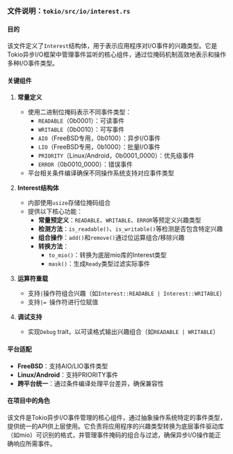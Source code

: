 ### 文件说明：`tokio/src/io/interest.rs`

#### 目的
该文件定义了`Interest`结构体，用于表示应用程序对I/O事件的兴趣类型。它是Tokio异步I/O框架中管理事件监听的核心组件，通过位掩码机制高效地表示和操作多种I/O事件类型。

#### 关键组件
1. **常量定义**
   - 使用二进制位掩码表示不同事件类型：
     - `READABLE`（0b0001）：可读事件
     - `WRITABLE`（0b0010）：可写事件
     - `AIO`（FreeBSD专用，0b0100）：异步I/O事件
     - `LIO`（FreeBSD专用，0b1000）：批量I/O事件
     - `PRIORITY`（Linux/Android，0b0001_0000）：优先级事件
     - `ERROR`（0b0010_0000）：错误事件
   - 平台相关条件编译确保不同操作系统支持对应事件类型

2. **Interest结构体**
   - 内部使用`usize`存储位掩码组合
   - 提供以下核心功能：
     - **常量预定义**：`READABLE`、`WRITABLE`、`ERROR`等预定义兴趣类型
     - **检测方法**：`is_readable()`、`is_writable()`等检测是否包含特定兴趣
     - **组合操作**：`add()`和`remove()`通过位运算组合/移除兴趣
     - **转换方法**：
       - `to_mio()`：转换为底层mio库的Interest类型
       - `mask()`：生成`Ready`类型过滤实际事件

3. **运算符重载**
   - 支持`|`操作符组合兴趣（如`Interest::READABLE | Interest::WRITABLE`）
   - 支持`|= `操作符进行位赋值

4. **调试支持**
   - 实现`Debug` trait，以可读格式输出兴趣组合（如`READABLE | WRITABLE`）

#### 平台适配
- **FreeBSD**：支持AIO/LIO事件类型
- **Linux/Android**：支持PRIORITY事件
- **跨平台统一**：通过条件编译处理平台差异，确保兼容性

#### 在项目中的角色
该文件是Tokio异步I/O事件管理的核心组件，通过抽象操作系统特定的事件类型，提供统一的API供上层使用。它负责将应用程序的兴趣类型转换为底层事件驱动库（如mio）可识别的格式，并管理事件掩码的组合与过滤，确保异步I/O操作能正确响应所需事件。
